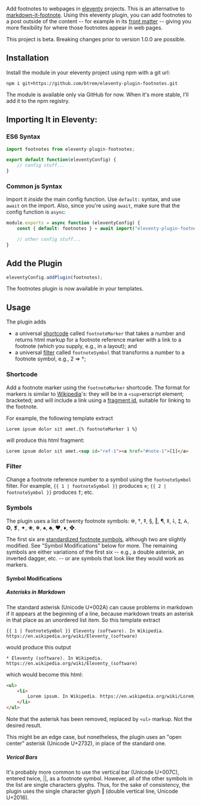 Add footnotes to webpages in
[eleventy](https://www.11ty.dev/)
projects.
This is an alternative to
[markdown-it-footnote](https://www.npmjs.com/package/markdown-it-footnote).
Using this eleventy plugin, you can add footnotes to
a post outside of the content -- for example in its
[front matter](https://www.11ty.dev/docs/data-frontmatter/) --
giving you more flexibility for where those footnotes appear in web pages.

This project is beta.
Breaking changes prior to version 1.0.0 are possible.


## Installation

Install the module in your eleventy project using
npm with a git url:

`npm i git+https://github.com/btrem/eleventy-plugin-footnotes.git`

<aside>

The module is available only via GitHub for now.
When it's more stable, I'll add it to the npm registry.

</aside>

## Importing It in Eleventy:

### ES6 Syntax

```js
import footnotes from eleventy-plugin-footnotes;

export default function(eleventyConfig) {
    // config stuff...
}
```

### Common js Syntax

Import it _inside_ the main config function.
Use `default:` syntax, and use `await` on the import.
Also, since you're using `await`, make sure that the
config function is `async`:

```js
module.exports = async function (eleventyConfig) {
    const { default: footnotes } = await import("eleventy-plugin-footnotes");

    // other config stuff...
}
```

## Add the Plugin

```js
eleventyConfig.addPlugin(footnotes);
```

The footnotes plugin is now available in your
templates.


## Usage

The plugin adds

- a universal
[shortcode](https://www.11ty.dev/docs/shortcodes/)
called `footnoteMarker` that takes a number and returns
html markup for a footnote reference marker with a link to
a footnote (which you supply, e.g., in a layout); and
- a universal
[filter](https://www.11ty.dev/docs/filters/)
called `footnoteSymbol` that transforms a number to a
footnote symbol, e.g., 2 => †;

### Shortcode

Add a footnote marker using the `footnoteMarker` shortcode.
The format for markers is similar to
[Wikipedia](https://www.wikipedia.org/)'s:
they will be in a `<sup>`erscript element;
bracketed; and will include a link using a
[fragment id](https://developer.mozilla.org/en-US/docs/Web/URI/Reference/Fragment),
suitable for linking to the footnote.

For example, the following template extract

```
Lorem ipsum dolor sit amet.{% footnoteMarker 1 %}
```

will produce this html fragment:

```html
Lorem ipsum dolor sit amet.<sup id="ref-1"><a href="#note-1">[1]</a>
```


### Filter

Change a footnote reference number to a symbol using
the `footnoteSymbol` filter. For example,
`{{ 1 | footnoteSymbol }}` produces
<samp>✲</samp>; `{{ 2 | footnoteSymbol }}` produces
<samp>†</samp>; etc.

### Symbols

The plugin uses a list of twenty footnote symbols:
✲, †, ‡, §, ‖, ¶, ⹋, ⸸, ⁑, ⁂, ✪, ❡, ✦, ❀, ❅, ♠, ♣, ♥, ♦, ❖.

The first six are
[standardized footnote symbols](https://en.wikipedia.org/wiki/Note_(typography)#Numbering_and_symbols),
although two are slightly modified.
See "Symbol Modifications" below for more.
The remaining symbols are either variations of the first six --
e.g., a double asterisk, an inverted dagger, etc. -- or
are symbols that look like they would work as markers.

#### Symbol Modifications

##### Asterisks in Markdown

The standard asterisk (Unicode U+002A) can cause problems in markdown
if it appears at the beginning of a line, because markdown treats an
asterisk in that place as an unordered list item.
So this template extract

```
{{ 1 | footnoteSymbol }} Eleventy (software). In Wikipedia.
https://en.wikipedia.org/wiki/Eleventy_(software)
```

would produce this output


```
* Eleventy (software). In Wikipedia. https://en.wikipedia.org/wiki/Eleventy_(software)
```

which would become this html:

```html
<ul>
    <li>
        Lorem ipsum. In Wikipedia. https://en.wikipedia.org/wiki/Lorem_ipsum
    </li>
</ul>
```

Note that the asterisk has been removed, replaced by `<ul>` markup.
Not the desired result.

This might be an edge case, but nonetheless, the plugin uses
an "open center" asterisk (Unicode U+2732), in place of the standard one.

##### Verical Bars

It's probably more common to use the vertical bar
(Unicode U+007C), entered twice, ||, as a footnote symbol.
However, all of the other symbols in the list are single
characters glyphs.
Thus, for the sake of consistency, the plugin uses the single
character glyph ‖ (double vertical line, Unicode U+2016).

